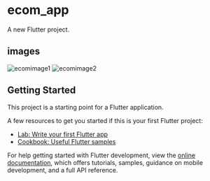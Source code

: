 # ecom_app

A new Flutter project.

## images
![ecomimage1](https://github.com/user-attachments/assets/ee156e9a-e6d6-41c6-ba52-f2e6168b4c24)
![ecomimage2](https://github.com/user-attachments/assets/47b9d0b5-6ebd-45c9-9ee7-c6f0f537f355)

## Getting Started

This project is a starting point for a Flutter application.

A few resources to get you started if this is your first Flutter project:

- [Lab: Write your first Flutter app](https://docs.flutter.dev/get-started/codelab)
- [Cookbook: Useful Flutter samples](https://docs.flutter.dev/cookbook)

For help getting started with Flutter development, view the
[online documentation](https://docs.flutter.dev/), which offers tutorials,
samples, guidance on mobile development, and a full API reference.
